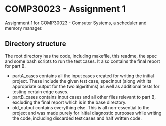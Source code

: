 # COMP30023 - Assignment 1
Assignment 1 for COMP30023 - Computer Systems, a scheduler and memory manager.

## Directory structure

The root directory has the code, including makefile, this readme, the spec and some bash scripts to run the test cases. It also contains the final report for part B.

- partA_cases contains all the input cases created for writing the initial project. These include the given test case, specInput (along with its appropriate output for the two algorithms) as well as additional tests for testing certain edge cases.
- partB_cases contains input cases and all other files relevant to part B, excluding the final report which is in the base directory.
- old_output contains everything else. This is all non-essential to the project and was made purely for initial diagnostic purposes while writing the code, including discarded test cases and half written code.




